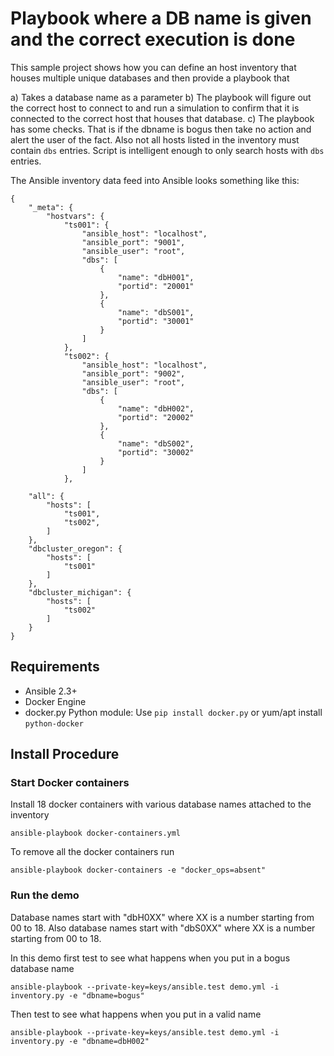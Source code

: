 # Playbook where a DB name is given and the correct execution is done

This sample project shows how you can define an host inventory that houses
multiple unique databases and then provide a playbook that

a) Takes a database name as a parameter
b) The playbook will figure out the correct host to connect to and run a simulation
to confirm that it is connected to the correct host that houses that database.
c) The playbook has some checks. That is if the dbname is bogus then take no action and
alert the user of the fact. Also not all hosts listed in the inventory must contain ``dbs`` entries.
Script is intelligent enough to only search hosts with ``dbs`` entries.

The Ansible inventory data feed into Ansible looks something like this:

```
{
    "_meta": {
        "hostvars": {
            "ts001": {
                "ansible_host": "localhost",
                "ansible_port": "9001",
                "ansible_user": "root",
                "dbs": [
                    {
                        "name": "dbH001",
                        "portid": "20001"
                    },
                    {
                        "name": "dbS001",
                        "portid": "30001"
                    }
                ]
            },
            "ts002": {
                "ansible_host": "localhost",
                "ansible_port": "9002",
                "ansible_user": "root",
                "dbs": [
                    {
                        "name": "dbH002",
                        "portid": "20002"
                    },
                    {
                        "name": "dbS002",
                        "portid": "30002"
                    }
                ]
            },

    "all": {
        "hosts": [
            "ts001",
            "ts002",
        ]
    },
    "dbcluster_oregon": {
        "hosts": [
            "ts001"
        ]
    },
    "dbcluster_michigan": {
        "hosts": [
            "ts002"
        ]
    }
}

```
## Requirements

* Ansible 2.3+
* Docker Engine
* docker.py Python module: Use ``pip install docker.py`` or yum/apt install ``python-docker``


## Install Procedure


### Start Docker containers
Install 18 docker containers with various database names attached to the inventory
```
ansible-playbook docker-containers.yml
```

To remove  all the docker containers run
```
ansible-playbook docker-containers -e "docker_ops=absent"
```

### Run the demo

Database names start with "dbH0XX" where XX is a number starting from 00 to 18.
Also database names start with "dbS0XX" where XX is a number starting from 00 to 18.

In this demo first test to see what happens when you put in a bogus database name

```
ansible-playbook --private-key=keys/ansible.test demo.yml -i inventory.py -e "dbname=bogus"
```

Then test to see what happens when you put in a valid name

```
ansible-playbook --private-key=keys/ansible.test demo.yml -i inventory.py -e "dbname=dbH002"
```

